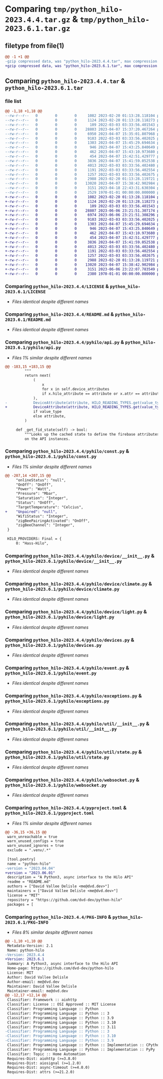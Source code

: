 # Comparing `tmp/python_hilo-2023.4.4.tar.gz` & `tmp/python_hilo-2023.6.1.tar.gz`

## filetype from file(1)

```diff
@@ -1 +1 @@
-gzip compressed data, was "python_hilo-2023.4.4.tar", max compression
+gzip compressed data, was "python_hilo-2023.6.1.tar", max compression
```

## Comparing `python_hilo-2023.4.4.tar` & `python_hilo-2023.6.1.tar`

### file list

```diff
@@ -1,18 +1,18 @@
--rw-r--r--   0        0        0     1082 2023-02-20 01:13:28.118104 python_hilo-2023.4.4/LICENSE
--rw-r--r--   0        0        0     1124 2023-02-20 01:13:28.118273 python_hilo-2023.4.4/README.md
--rw-r--r--   0        0        0      109 2022-03-03 03:33:56.401543 python_hilo-2023.4.4/pyhilo/__init__.py
--rw-r--r--   0        0        0    28803 2023-04-07 15:37:20.467264 python_hilo-2023.4.4/pyhilo/api.py
--rw-r--r--   0        0        0     6950 2023-04-07 15:35:01.807968 python_hilo-2023.4.4/pyhilo/const.py
--rw-r--r--   0        0        0     9103 2022-03-03 03:33:56.402025 python_hilo-2023.4.4/pyhilo/device/__init__.py
--rw-r--r--   0        0        0     1303 2023-04-07 15:45:29.694634 python_hilo-2023.4.4/pyhilo/device/climate.py
--rw-r--r--   0        0        0      946 2023-04-07 15:43:25.840649 python_hilo-2023.4.4/pyhilo/device/light.py
--rw-r--r--   0        0        0      462 2023-04-07 15:43:10.973680 python_hilo-2023.4.4/pyhilo/device/sensor.py
--rw-r--r--   0        0        0      454 2023-04-07 15:42:51.429777 python_hilo-2023.4.4/pyhilo/device/switch.py
--rw-r--r--   0        0        0     3836 2023-04-07 15:41:59.052538 python_hilo-2023.4.4/pyhilo/devices.py
--rw-r--r--   0        0        0     4013 2022-03-03 03:33:56.402480 python_hilo-2023.4.4/pyhilo/event.py
--rw-r--r--   0        0        0     1191 2022-03-03 03:33:56.402554 python_hilo-2023.4.4/pyhilo/exceptions.py
--rw-r--r--   0        0        0     1257 2022-03-03 03:33:56.402675 python_hilo-2023.4.4/pyhilo/util/__init__.py
--rw-r--r--   0        0        0     2988 2023-02-20 01:13:28.119721 python_hilo-2023.4.4/pyhilo/util/state.py
--rw-r--r--   0        0        0    13020 2023-04-07 15:38:42.902984 python_hilo-2023.4.4/pyhilo/websocket.py
--rw-r--r--   0        0        0     3151 2023-04-18 22:43:31.630304 python_hilo-2023.4.4/pyproject.toml
--rw-r--r--   0        0        0     2529 1970-01-01 00:00:00.000000 python_hilo-2023.4.4/PKG-INFO
+-rw-r--r--   0        0        0     1082 2023-02-20 01:13:28.118104 python_hilo-2023.6.1/LICENSE
+-rw-r--r--   0        0        0     1124 2023-02-20 01:13:28.118273 python_hilo-2023.6.1/README.md
+-rw-r--r--   0        0        0      109 2022-03-03 03:33:56.401543 python_hilo-2023.6.1/pyhilo/__init__.py
+-rw-r--r--   0        0        0    28807 2023-06-06 23:21:51.307174 python_hilo-2023.6.1/pyhilo/api.py
+-rw-r--r--   0        0        0     6974 2023-06-06 23:21:51.308296 python_hilo-2023.6.1/pyhilo/const.py
+-rw-r--r--   0        0        0     9103 2022-03-03 03:33:56.402025 python_hilo-2023.6.1/pyhilo/device/__init__.py
+-rw-r--r--   0        0        0     1303 2023-04-07 15:45:29.694634 python_hilo-2023.6.1/pyhilo/device/climate.py
+-rw-r--r--   0        0        0      946 2023-04-07 15:43:25.840649 python_hilo-2023.6.1/pyhilo/device/light.py
+-rw-r--r--   0        0        0      462 2023-04-07 15:43:10.973680 python_hilo-2023.6.1/pyhilo/device/sensor.py
+-rw-r--r--   0        0        0      454 2023-04-07 15:42:51.429777 python_hilo-2023.6.1/pyhilo/device/switch.py
+-rw-r--r--   0        0        0     3836 2023-04-07 15:41:59.052538 python_hilo-2023.6.1/pyhilo/devices.py
+-rw-r--r--   0        0        0     4013 2022-03-03 03:33:56.402480 python_hilo-2023.6.1/pyhilo/event.py
+-rw-r--r--   0        0        0     1191 2022-03-03 03:33:56.402554 python_hilo-2023.6.1/pyhilo/exceptions.py
+-rw-r--r--   0        0        0     1257 2022-03-03 03:33:56.402675 python_hilo-2023.6.1/pyhilo/util/__init__.py
+-rw-r--r--   0        0        0     2988 2023-02-20 01:13:28.119721 python_hilo-2023.6.1/pyhilo/util/state.py
+-rw-r--r--   0        0        0    13020 2023-04-07 15:38:42.902984 python_hilo-2023.6.1/pyhilo/websocket.py
+-rw-r--r--   0        0        0     3151 2023-06-06 23:22:07.783549 python_hilo-2023.6.1/pyproject.toml
+-rw-r--r--   0        0        0     2380 1970-01-01 00:00:00.000000 python_hilo-2023.6.1/PKG-INFO
```

### Comparing `python_hilo-2023.4.4/LICENSE` & `python_hilo-2023.6.1/LICENSE`

 * *Files identical despite different names*

### Comparing `python_hilo-2023.4.4/README.md` & `python_hilo-2023.6.1/README.md`

 * *Files identical despite different names*

### Comparing `python_hilo-2023.4.4/pyhilo/api.py` & `python_hilo-2023.6.1/pyhilo/api.py`

 * *Files 1% similar despite different names*

```diff
@@ -183,15 +183,15 @@
         """
         return next(
             (
                 x
                 for x in self.device_attributes
                 if x.hilo_attribute == attribute or x.attr == attribute
             ),
-            DeviceAttribute(attribute, HILO_READING_TYPES.get(value_type, ""))
+            DeviceAttribute(attribute, HILO_READING_TYPES.get(value_type, "null"))
             if value_type
             else attribute,
         )
 
     def _get_fid_state(self) -> bool:
         """Looks up the cached state to define the firebase attributes
         on the API instances.
```

### Comparing `python_hilo-2023.4.4/pyhilo/const.py` & `python_hilo-2023.6.1/pyhilo/const.py`

 * *Files 1% similar despite different names*

```diff
@@ -207,14 +207,15 @@
     "onlineStatus": "null",
     "OnOff": "OnOff",
     "Power": "Watt",
     "Pressure": "Mbar",
     "Saturation": "Integer",
     "Status": "OnOff",
     "TargetTemperature": "Celcius",
+    "Unpaired": "null",
     "WifiStatus": "Integer",
     "zigBeePairingActivated": "OnOff",
     "zigBeeChannel": "Integer",
 }
 
 HILO_PROVIDERS: Final = {
     0: "Hass-Hilo",
```

### Comparing `python_hilo-2023.4.4/pyhilo/device/__init__.py` & `python_hilo-2023.6.1/pyhilo/device/__init__.py`

 * *Files identical despite different names*

### Comparing `python_hilo-2023.4.4/pyhilo/device/climate.py` & `python_hilo-2023.6.1/pyhilo/device/climate.py`

 * *Files identical despite different names*

### Comparing `python_hilo-2023.4.4/pyhilo/device/light.py` & `python_hilo-2023.6.1/pyhilo/device/light.py`

 * *Files identical despite different names*

### Comparing `python_hilo-2023.4.4/pyhilo/devices.py` & `python_hilo-2023.6.1/pyhilo/devices.py`

 * *Files identical despite different names*

### Comparing `python_hilo-2023.4.4/pyhilo/event.py` & `python_hilo-2023.6.1/pyhilo/event.py`

 * *Files identical despite different names*

### Comparing `python_hilo-2023.4.4/pyhilo/exceptions.py` & `python_hilo-2023.6.1/pyhilo/exceptions.py`

 * *Files identical despite different names*

### Comparing `python_hilo-2023.4.4/pyhilo/util/__init__.py` & `python_hilo-2023.6.1/pyhilo/util/__init__.py`

 * *Files identical despite different names*

### Comparing `python_hilo-2023.4.4/pyhilo/util/state.py` & `python_hilo-2023.6.1/pyhilo/util/state.py`

 * *Files identical despite different names*

### Comparing `python_hilo-2023.4.4/pyhilo/websocket.py` & `python_hilo-2023.6.1/pyhilo/websocket.py`

 * *Files identical despite different names*

### Comparing `python_hilo-2023.4.4/pyproject.toml` & `python_hilo-2023.6.1/pyproject.toml`

 * *Files 1% similar despite different names*

```diff
@@ -36,15 +36,15 @@
 warn_unreachable = true
 warn_unused_configs = true
 warn_unused_ignores = true
 exclude = ".venv/.*"
 
 [tool.poetry]
 name = "python-hilo"
-version = "2023.04.04"
+version = "2023.06.01"
 description = "A Python3, async interface to the Hilo API"
 readme = "README.md"
 authors = ["David Vallee Delisle <me@dvd.dev>"]
 maintainers = ["David Vallee Delisle <me@dvd.dev>"]
 license = "MIT"
 repository = "https://github.com/dvd-dev/python-hilo"
 packages = [
```

### Comparing `python_hilo-2023.4.4/PKG-INFO` & `python_hilo-2023.6.1/PKG-INFO`

 * *Files 8% similar despite different names*

```diff
@@ -1,10 +1,10 @@
 Metadata-Version: 2.1
 Name: python-hilo
-Version: 2023.4.4
+Version: 2023.6.1
 Summary: A Python3, async interface to the Hilo API
 Home-page: https://github.com/dvd-dev/python-hilo
 License: MIT
 Author: David Vallee Delisle
 Author-email: me@dvd.dev
 Maintainer: David Vallee Delisle
 Maintainer-email: me@dvd.dev
@@ -12,17 +12,14 @@
 Classifier: Framework :: aiohttp
 Classifier: License :: OSI Approved :: MIT License
 Classifier: Programming Language :: Python
 Classifier: Programming Language :: Python :: 3
 Classifier: Programming Language :: Python :: 3.9
 Classifier: Programming Language :: Python :: 3.10
 Classifier: Programming Language :: Python :: 3.11
-Classifier: Programming Language :: Python :: 3
-Classifier: Programming Language :: Python :: 3.10
-Classifier: Programming Language :: Python :: 3.9
 Classifier: Programming Language :: Python :: Implementation :: CPython
 Classifier: Programming Language :: Python :: Implementation :: PyPy
 Classifier: Topic :: Home Automation
 Requires-Dist: aiohttp (>=3.8.0)
 Requires-Dist: aiosignal (>=1.2.0)
 Requires-Dist: async-timeout (>=4.0.0)
 Requires-Dist: attrs (>=21.2.0)
```

